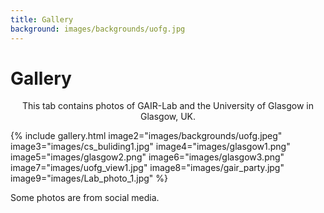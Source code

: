 ```yaml
---
title: Gallery
background: images/backgrounds/uofg.jpg
---
```


# <i class="fas fa-feather-alt"></i>Gallery

<p style="text-align: center;">
This tab contains photos of GAIR-Lab and the University of Glasgow in Glasgow, UK. 
</p>

{%
  include gallery.html
  image2="images/backgrounds/uofg.jpeg"
  image3="images/cs_buliding1.jpg"
  image4="images/glasgow1.png"
  image5="images/glasgow2.png"
  image6="images/glasgow3.png"
  image7="images/uofg_view1.jpg"
  image8="images/gair_party.jpg"
  image9="images/Lab_photo_1.jpg"
%}

Some photos are from social media.
